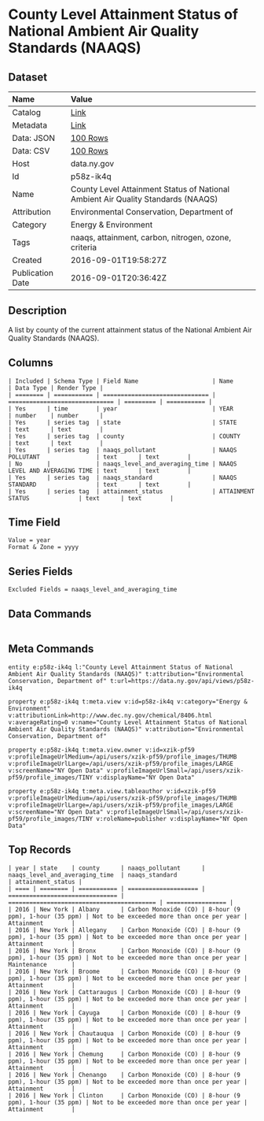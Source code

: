 # County Level Attainment Status of National Ambient Air Quality Standards (NAAQS)

## Dataset

| Name | Value |
| :--- | :---- |
| Catalog | [Link](https://catalog.data.gov/dataset/county-level-attainment-status-of-national-ambient-air-quality-standards-naaqs) |
| Metadata | [Link](https://data.ny.gov/api/views/p58z-ik4q) |
| Data: JSON | [100 Rows](https://data.ny.gov/api/views/p58z-ik4q/rows.json?max_rows=100) |
| Data: CSV | [100 Rows](https://data.ny.gov/api/views/p58z-ik4q/rows.csv?max_rows=100) |
| Host | data.ny.gov |
| Id | p58z-ik4q |
| Name | County Level Attainment Status of National Ambient Air Quality Standards (NAAQS) |
| Attribution | Environmental Conservation, Department of |
| Category | Energy & Environment |
| Tags | naaqs, attainment, carbon, nitrogen, ozone, criteria |
| Created | 2016-09-01T19:58:27Z |
| Publication Date | 2016-09-01T20:36:42Z |

## Description

A list by county of the current attainment status of the National Ambient Air Quality Standards (NAAQS).

## Columns

```ls
| Included | Schema Type | Field Name                     | Name                           | Data Type | Render Type |
| ======== | =========== | ============================== | ============================== | ========= | =========== |
| Yes      | time        | year                           | YEAR                           | number    | number      |
| Yes      | series tag  | state                          | STATE                          | text      | text        |
| Yes      | series tag  | county                         | COUNTY                         | text      | text        |
| Yes      | series tag  | naaqs_pollutant                | NAAQS POLLUTANT                | text      | text        |
| No       |             | naaqs_level_and_averaging_time | NAAQS LEVEL AND AVERAGING TIME | text      | text        |
| Yes      | series tag  | naaqs_standard                 | NAAQS STANDARD                 | text      | text        |
| Yes      | series tag  | attainment_status              | ATTAINMENT STATUS              | text      | text        |
```

## Time Field

```ls
Value = year
Format & Zone = yyyy
```

## Series Fields

```ls
Excluded Fields = naaqs_level_and_averaging_time
```

## Data Commands

```ls
```

## Meta Commands

```ls
entity e:p58z-ik4q l:"County Level Attainment Status of National Ambient Air Quality Standards (NAAQS)" t:attribution="Environmental Conservation, Department of" t:url=https://data.ny.gov/api/views/p58z-ik4q

property e:p58z-ik4q t:meta.view v:id=p58z-ik4q v:category="Energy & Environment" v:attributionLink=http://www.dec.ny.gov/chemical/8406.html v:averageRating=0 v:name="County Level Attainment Status of National Ambient Air Quality Standards (NAAQS)" v:attribution="Environmental Conservation, Department of"

property e:p58z-ik4q t:meta.view.owner v:id=xzik-pf59 v:profileImageUrlMedium=/api/users/xzik-pf59/profile_images/THUMB v:profileImageUrlLarge=/api/users/xzik-pf59/profile_images/LARGE v:screenName="NY Open Data" v:profileImageUrlSmall=/api/users/xzik-pf59/profile_images/TINY v:displayName="NY Open Data"

property e:p58z-ik4q t:meta.view.tableauthor v:id=xzik-pf59 v:profileImageUrlMedium=/api/users/xzik-pf59/profile_images/THUMB v:profileImageUrlLarge=/api/users/xzik-pf59/profile_images/LARGE v:screenName="NY Open Data" v:profileImageUrlSmall=/api/users/xzik-pf59/profile_images/TINY v:roleName=publisher v:displayName="NY Open Data"
```

## Top Records

```ls
| year | state    | county      | naaqs_pollutant      | naaqs_level_and_averaging_time  | naaqs_standard                             | attainment_status | 
| ==== | ======== | =========== | ==================== | =============================== | ========================================== | ================= | 
| 2016 | New York | Albany      | Carbon Monoxide (CO) | 8-hour (9 ppm), 1-hour (35 ppm) | Not to be exceeded more than once per year | Attainment        | 
| 2016 | New York | Allegany    | Carbon Monoxide (CO) | 8-hour (9 ppm), 1-hour (35 ppm) | Not to be exceeded more than once per year | Attainment        | 
| 2016 | New York | Bronx       | Carbon Monoxide (CO) | 8-hour (9 ppm), 1-hour (35 ppm) | Not to be exceeded more than once per year | Maintenance       | 
| 2016 | New York | Broome      | Carbon Monoxide (CO) | 8-hour (9 ppm), 1-hour (35 ppm) | Not to be exceeded more than once per year | Attainment        | 
| 2016 | New York | Cattaraugus | Carbon Monoxide (CO) | 8-hour (9 ppm), 1-hour (35 ppm) | Not to be exceeded more than once per year | Attainment        | 
| 2016 | New York | Cayuga      | Carbon Monoxide (CO) | 8-hour (9 ppm), 1-hour (35 ppm) | Not to be exceeded more than once per year | Attainment        | 
| 2016 | New York | Chautauqua  | Carbon Monoxide (CO) | 8-hour (9 ppm), 1-hour (35 ppm) | Not to be exceeded more than once per year | Attainment        | 
| 2016 | New York | Chemung     | Carbon Monoxide (CO) | 8-hour (9 ppm), 1-hour (35 ppm) | Not to be exceeded more than once per year | Attainment        | 
| 2016 | New York | Chenango    | Carbon Monoxide (CO) | 8-hour (9 ppm), 1-hour (35 ppm) | Not to be exceeded more than once per year | Attainment        | 
| 2016 | New York | Clinton     | Carbon Monoxide (CO) | 8-hour (9 ppm), 1-hour (35 ppm) | Not to be exceeded more than once per year | Attainment        | 
```